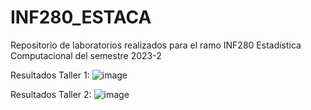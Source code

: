 # INF280_ESTACA
Repositorio de laboratorios realizados para el ramo INF280 Estadística Computacional del semestre 2023-2

Resultados Taller 1:
![image](https://github.com/doorkaz/INF280_ESTACA/assets/94080891/4a446cec-cc0f-4c96-a11b-5cc74ae9e620)

Resultados Taller 2:
![image](https://github.com/doorkaz/INF280_ESTACA/assets/94080891/fc641863-1c7a-4339-8118-0362bcab7d9b)

